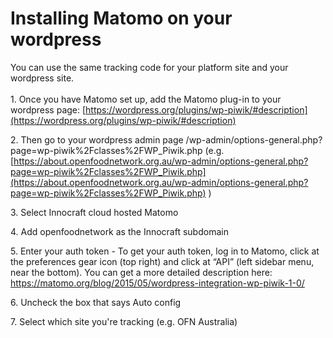 # Installing Matomo on your wordpress

You can use the same tracking code for your platform site and your wordpress site.\
\
1\. Once you have Matomo set up, add the Matomo plug-in to your wordpress page: [https://wordpress.org/plugins/wp-piwik/#description](https://wordpress.org/plugins/wp-piwik/#description)

2\. Then go to your wordpress admin page /wp-admin/options-general.php?page=wp-piwik%2Fclasses%2FWP_Piwik.php (e.g.[https://about.openfoodnetwork.org.au/wp-admin/options-general.php?page=wp-piwik%2Fclasses%2FWP_Piwik.php](https://about.openfoodnetwork.org.au/wp-admin/options-general.php?page=wp-piwik%2Fclasses%2FWP_Piwik.php) )

3\. Select Innocraft cloud hosted Matomo

4\. Add openfoodnetwork as the Innocraft subdomain

5\. Enter your auth token - To get your auth token, log in to Matomo, click at the preferences gear icon (top right) and click at “API” (left sidebar menu, near the bottom). You can get a more detailed description here: https://matomo.org/blog/2015/05/wordpress-integration-wp-piwik-1-0/

6\. Uncheck the box that says Auto config

7\. Select which site you're tracking (e.g. OFN Australia)


